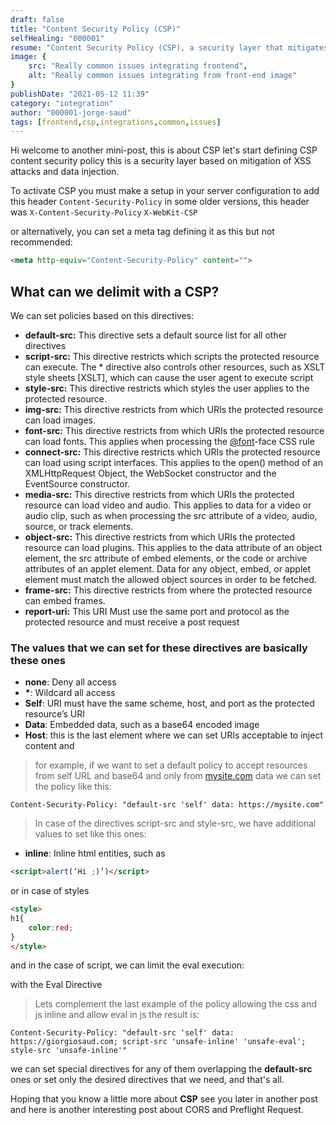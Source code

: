 ```yaml
---
draft: false
title: "Content Security Policy (CSP)"
selfHealing: "000001"
resume: "Content Security Policy (CSP), a security layer that mitigates XSS attacks and data injection. To activate CSP, one must set up the server configuration to include the Content-Security-Policy header. Alternatively, a meta tag can be used, although it's not recommended."
image: {
    src: "Really common issues integrating frontend",
    alt: "Really common issues integrating from front-end image"
}
publishDate: "2021-05-12 11:39"
category: "integration"
author: "000001-jorge-saud"
tags: [frontend,csp,integrations,common,issues]
---
```


Hi welcome to another mini-post, this is about CSP let's start defining CSP content security policy this is a security layer based on mitigation of XSS attacks and data injection.

To activate CSP you must make a setup in your server configuration to add this header `Content-Security-Policy` in some older versions, this header was `X-Content-Security-Policy` `X-WebKit-CSP`

or alternatively, you can set a meta tag defining it as this but not recommended:

```html
<meta http-equiv="Content-Security-Policy" content="">
```

## What can we delimit with a CSP?

We can set policies based on this directives:

* **default-src:** This directive sets a default source list for all other directives  
* **script-src:** This directive restricts which scripts the protected resource can execute. The \* directive also controls other resources, such as XSLT style sheets \[XSLT\], which can cause the user agent to execute script
* **style-src:** This directive restricts which styles the user applies to the protected resource.
* **img-src:** This directive restricts from which URIs the protected resource can load images.
* **font-src:** This directive restricts from which URIs the protected resource can load fonts. This applies when processing the [@font](https://hashnode.com/@font)\-face CSS rule
* **connect-src:** This directive restricts which URIs the protected resource can load using script interfaces. This applies to the open() method of an XMLHttpRequest Object, the WebSocket constructor and the EventSource constructor.
* **media-src:** This directive restricts from which URIs the protected resource can load video and audio. This applies to data for a video or audio clip, such as when processing the src attribute of a video, audio, source, or track elements.
* **object-src:** This directive restricts from which URIs the protected resource can load plugins. This applies to the data attribute of an object element, the src attribute of embed elements, or the code or archive attributes of an applet element. Data for any object, embed, or applet element must match the allowed object sources in order to be fetched.
* **frame-src:** This directive restricts from where the protected resource can embed frames.
* **report-uri:** This URI Must use the same port and protocol as the protected resource and must receive a post request

### The values that we can set for these directives are basically these ones

* **none**: Deny all access
* **\***: Wildcard all access
* **Self**: URI must have the same scheme, host, and port as the protected resource’s URI
* **Data**: Embedded data, such as a base64 encoded image
* **Host**: this is the last element where we can set URIs acceptable to inject content and

> for example, if we want to set a default policy to accept resources from self URL and base64 and only from [mysite.com](https://mysite.com) data we can set the policy like this:

```
Content-Security-Policy: "default-src 'self' data: https://mysite.com"
```

> In case of the directives script-src and style-src, we have additional values to set like this ones:

* **inline**: Inline html entities, such as

```html
<script>alert(‘Hi ;)’)</script>
```

or in case of styles

```html
<style>
h1{
    color:red;
}
</style>
```

and in the case of script, we can limit the eval execution:

with the Eval Directive

>Lets complement the last example of the policy allowing the css and js inline and allow eval in js the result is:

```
Content-Security-Policy: "default-src 'self' data: https://giorgiosaud.com; script-src 'unsafe-inline' 'unsafe-eval'; style-src 'unsafe-inline'"
```

we can set special directives for any of them overlapping the **default-src** ones or set only the desired directives that we need, and that's all.

Hoping that you know a little more about **CSP** see you later in another post and here is another interesting post about CORS and Preflight Request.
